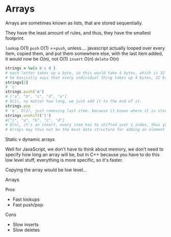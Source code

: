 # Arrays

Arrays are sometimes known as lists, that are stored sequentially.

They have the least amount of rules, and thus, they have the smallest footprint.

`lookup` O(1)
`push` O(1) ==`push`, unless....  javascript actually looped over every item, copied them, and put them somewhere else, with the last item added, it would now be O(n), not O(1)
`insert` O(n)
`delete` O(n)

```ruby
strings = %w{a b c d }
# each letter takes up a byte, so this would take 4 bytes, which is 32 bits.
# he basically says that every individual thing takes up 4 bytes, 32 bit system.
strings[2]
# 'c'
strings.push('e')
# ["a", "b", "c", "d", "e"]
# O(1), no matter how long, we just add it to the end of it.
strings.pop
# 'e', O(1), just removing last item. because it knows where it is stored.
strings.unshift('l')
#["l", "a", "b", "c", "d"]
# O(n), it's an insert, every item has to shifted over 1 index, thus you have to iterate over all of them.  In pop. no other index is changed. So, it's O(n).
# Arrays may thus not be the best data structure for adding an element to the beginning of the array.
```

Static v dynamic arrays

Well for JavaScript, we don't have to think about memory, we don't need to specify how long an array will be, but in C++ because you have to do this low level stuff, everything is more specific, so it's faster.

Copying the array would be low level...

Arrays

Pros
- Fast lookups
- Fast push/pop

Cons
- Slow inserts
- Slow deletes
